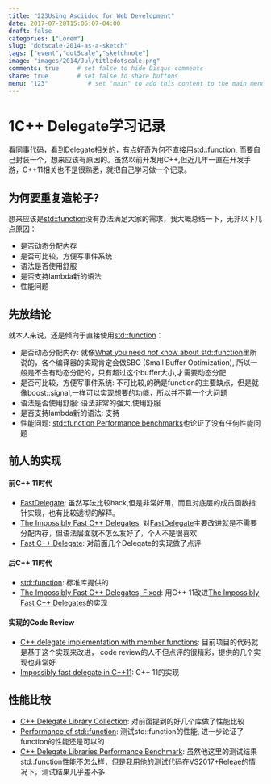 ```yaml
---
title: "223Using Asciidoc for Web Development"
date: 2017-07-28T15:06:07-04:00
draft: false
categories: ["Lorem"]
slug: "dotscale-2014-as-a-sketch"
tags: ["event","dotScale","sketchnote"]
image: "images/2014/Jul/titledotscale.png"
comments: true     # set false to hide Disqus comments
share: true        # set false to share buttons
menu: "123"           # set "main" to add this content to the main menu
---
```


# 1C++ Delegate学习记录
看同事代码，看到Delegate相关的，有点好奇为何不直接用[std::function](https://en.cppreference.com/w/cpp/utility/functional/function), 而要自己封装一个，想来应该有原因的。虽然以前开发用C++,但近几年一直在开发手游，C++11相关也不是很熟悉，就把自己学习做一个记录。


## 为何要重复造轮子?
想来应该是[std::function](https://en.cppreference.com/w/cpp/utility/functional/function)没有办法满足大家的需求，我大概总结一下，无非以下几点原因：
- 是否动态分配内存
- 是否可比较，方便写事件系统
- 语法是否使用舒服
- 是否支持lambda新的语法
- 性能问题
## 先放结论
就本人来说，还是倾向于直接使用[std::function](https://en.cppreference.com/w/cpp/utility/functional/function)：
- 是否动态分配内存: 就像[What you need _not_ know about std::function](http://templated-thoughts.blogspot.com/2016/09/what-you-need-not-know-about.html)里所说的，各个编译器的实现肯定会做SBO (Small Buffer Optimization), 所以一般是不会有动态分配的，只有超过这个buffer大小,才需要动态分配
- 是否可比较，方便写事件系统: 不可比较,的确是function的主要缺点，但是就像boost::signal,一样可以实现想要的功能，所以并不算一个大问题
- 语法是否使用舒服: 语法非常的强大,使用舒服
- 是否支持lambda新的语法: 支持
- 性能问题: [std::function Performance benchmarks](http://templated-thoughts.blogspot.com/2016/09/what-you-need-not-know-about.html)也论证了没有任何性能问题

## 前人的实现
#### 前C++ 11时代
- [FastDelegate](https://www.codeproject.com/Articles/7150/Member-Function-Pointers-and-the-Fastest-Possible): 虽然写法比较hack,但是非常好用，而且对底层的成员函数指针实现，也有比较透彻的解释。
- [The Impossibly Fast C++ Delegates](https://www.codeproject.com/Articles/11015/The-Impossibly-Fast-C-Delegates): 对[FastDelegate](https://www.codeproject.com/Articles/7150/Member-Function-Pointers-and-the-Fastest-Possible)主要改进就是不需要分配内存，但语法层面就不怎么友好了，个人不是很喜欢
- [Fast C++ Delegate](https://www.codeproject.com/Articles/13287/Fast-C-Delegate): 对前面几个Delegate的实现做了点评

#### 后C++ 11时代
 - [std::function](https://en.cppreference.com/w/cpp/utility/functional/function): 标准库提供的
 - [The Impossibly Fast C++ Delegates, Fixed](https://www.codeproject.com/Articles/1170503/The-Impossibly-Fast-Cplusplus-Delegates-Fixed): 用C++ 11改进[The Impossibly Fast C++ Delegates](https://www.codeproject.com/Articles/11015/The-Impossibly-Fast-C-Delegates)的实现

 #### 实现的Code Review
 - [C++ delegate implementation with member functions](https://codereview.stackexchange.com/questions/36251/c-delegate-implementation-with-member-functions): 目前项目的代码就是基于这个实现来改进， code review的人不但点评的很精彩，提供的几个实现也非常好
 - [Impossibly fast delegate in C++11](https://codereview.stackexchange.com/questions/14730/impossibly-fast-delegate-in-c11): C++ 11的实现

 ## 性能比较
 - [C++ Delegate Library Collection](https://github.com/yxbh/Cpp-Delegate-Library-Collection): 对前面提到的好几个库做了性能比较
 - [Performance of std::function](http://templated-thoughts.blogspot.com/2016/10/what-you-need-not-know-about.html): 测试std::function的性能, 进一步论证了function的性能还是可以的
 - [C++ Delegate Libraries Performance Benchmark](http://www.mcshaffry.com/GameCode/index.php/Thread/1990-C-Delegate-Libraries-Performance-Benchmark/): 虽然他这里的测试结果std::function性能不怎么样，但是我用他的测试代码在VS2017+Releae的情况下，测试结果几乎差不多